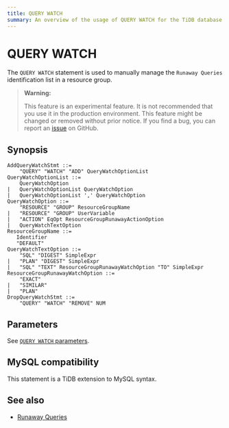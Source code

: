 ```yaml
---
title: QUERY WATCH
summary: An overview of the usage of QUERY WATCH for the TiDB database.
---
```


# QUERY WATCH

The `QUERY WATCH` statement is used to manually manage the `Runaway Queries` identification list in a resource group.

> **Warning:**
>
> This feature is an experimental feature. It is not recommended that you use it in the production environment. This feature might be changed or removed without prior notice. If you find a bug, you can report an [issue](https://github.com/pingcap/tidb/issues) on GitHub.

## Synopsis

```ebnf+diagram
AddQueryWatchStmt ::=
    "QUERY" "WATCH" "ADD" QueryWatchOptionList
QueryWatchOptionList ::=
    QueryWatchOption
|   QueryWatchOptionList QueryWatchOption
|   QueryWatchOptionList ',' QueryWatchOption
QueryWatchOption ::=
    "RESOURCE" "GROUP" ResourceGroupName
|   "RESOURCE" "GROUP" UserVariable
|   "ACTION" EqOpt ResourceGroupRunawayActionOption
|   QueryWatchTextOption
ResourceGroupName ::=
   Identifier
   "DEFAULT"
QueryWatchTextOption ::=
    "SQL" "DIGEST" SimpleExpr
|   "PLAN" "DIGEST" SimpleExpr
|   "SQL" "TEXT" ResourceGroupRunawayWatchOption "TO" SimpleExpr
ResourceGroupRunawayWatchOption ::=
    "EXACT"
|   "SIMILAR"
|   "PLAN"
DropQueryWatchStmt ::=
    "QUERY" "WATCH" "REMOVE" NUM
```

## Parameters

See [`QUERY WATCH` parameters](/tidb-resource-control.md#query-watch-parameters).

## MySQL compatibility

This statement is a TiDB extension to MySQL syntax.

## See also

* [Runaway Queries](/tidb-resource-control.md#manage-queries-that-consume-more-resources-than-expected-runaway-queries)
